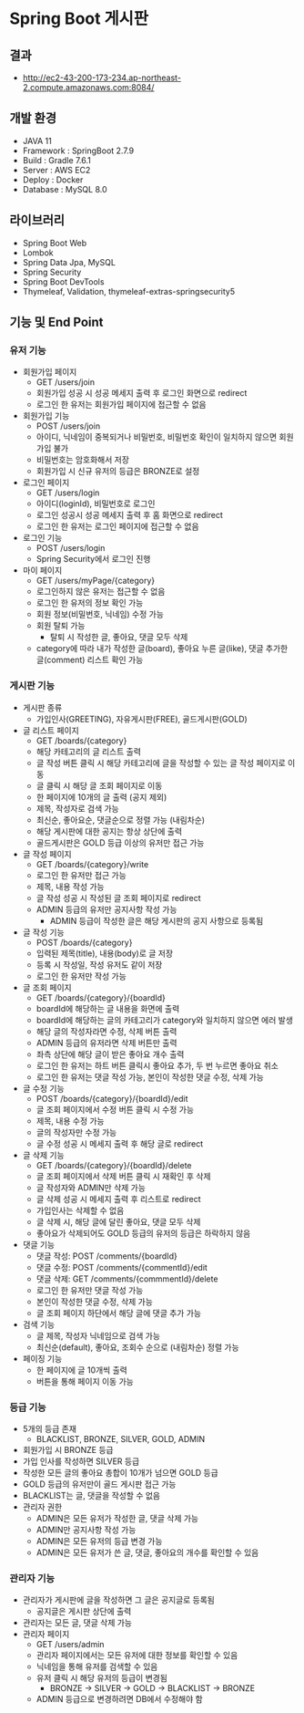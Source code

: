 # Spring Boot 게시판

## 결과

- http://ec2-43-200-173-234.ap-northeast-2.compute.amazonaws.com:8084/

## 개발 환경

- JAVA 11
- Framework : SpringBoot 2.7.9
- Build : Gradle 7.6.1
- Server : AWS EC2
- Deploy : Docker
- Database : MySQL 8.0

## 라이브러리

- Spring Boot Web
- Lombok
- Spring Data Jpa, MySQL
- Spring Security
- Spring Boot DevTools
- Thymeleaf, Validation, thymeleaf-extras-springsecurity5

## 기능 및 End Point

### 유저 기능

- 회원가입 페이지
  - GET /users/join
  - 회원가입 성공 시 성공 메세지 출력 후 로그인 화면으로 redirect
  - 로그인 한 유저는 회원가입 페이지에 접근할 수 없음
- 회원가입 기능
  - POST /users/join
  - 아이디, 닉네임이 중복되거나 비밀번호, 비밀번호 확인이 일치하지 않으면 회원가입 불가
  - 비밀번호는 암호화해서 저장
  - 회원가입 시 신규 유저의 등급은 BRONZE로 설정
- 로그인 페이지
  - GET /users/login
  - 아이디(loginId), 비밀번호로 로그인
  - 로그인 성공시 성공 메세지 출력 후 홈 화면으로 redirect
  - 로그인 한 유저는 로그인 페이지에 접근할 수 없음
- 로그인 기능
  - POST /users/login
  - Spring Security에서 로그인 진행
- 마이 페이지
  - GET /users/myPage/{category}
  - 로그인하지 않은 유저는 접근할 수 없음
  - 로그인 한 유저의 정보 확인 가능
  - 회원 정보(비밀번호, 닉네임) 수정 가능
  - 회원 탈퇴 가능
    - 탈퇴 시 작성한 글, 좋아요, 댓글 모두 삭제
  - category에 따라 내가 작성한 글(board), 좋아요 누른 글(like), 댓글 추가한 글(comment) 리스트 확인 가능

### 게시판 기능

- 게시판 종류
  - 가입인사(GREETING), 자유게시판(FREE), 골드게시판(GOLD)
- 글 리스트 페이지
  - GET /boards/{category}
  - 해당 카테고리의 글 리스트 출력
  - 글 작성 버튼 클릭 시 해당 카테고리에 글을 작성할 수 있는 글 작성 페이지로 이동
  - 글 클릭 시 해당 글 조회 페이지로 이동
  - 한 페이지에 10개의 글 출력 (공지 제외)
  - 제목, 작성자로 검색 가능
  - 최신순, 좋아요순, 댓글순으로 정렬 가능 (내림차순)
  - 해당 게시판에 대한 공지는 항상 상단에 출력
  - 골드게시판은 GOLD 등급 이상의 유저만 접근 가능
- 글 작성 페이지
  - GET /boards/{category}/write
  - 로그인 한 유저만 접근 가능
  - 제목, 내용 작성 가능
  - 글 작성 성공 시 작성된 글 조회 페이지로 redirect
  - ADMIN 등급의 유저만 공지사항 작성 가능
    - ADMIN 등급이 작성한 글은 해당 게시판의 공지 사항으로 등록됨
- 글 작성 기능
  - POST /boards/{category}
  - 입력된 제목(title), 내용(body)로 글 저장
  - 등록 시 작성일, 작성 유저도 같이 저장
  - 로그인 한 유저만 작성 가능
- 글 조회 페이지
  - GET /boards/{category}/{boardId}
  - boardId에 해당하는 글 내용을 화면에 출력
  - boardId에 해당하는 글의 카테고리가 category와 일치하지 않으면 에러 발생
  - 해당 글의 작성자라면 수정, 삭제 버튼 출력
  - ADMIN 등급의 유저라면 삭제 버튼만 출력
  - 좌측 상단에 해당 글이 받은 좋아요 개수 출력
  - 로그인 한 유저는 하트 버튼 클릭시 좋아요 추가, 두 번 누르면 좋아요 취소
  - 로그인 한 유저는 댓글 작성 가능, 본인이 작성한 댓글 수정, 삭제 가능
- 글 수정 기능
  - POST /boards/{category}/{boardId}/edit
  - 글 조회 페이지에서 수정 버튼 클릭 시 수정 가능
  - 제목, 내용 수정 가능
  - 글의 작성자만 수정 가능
  - 글 수정 성공 시 메세지 출력 후 해당 글로 redirect
- 글 삭제 기능
  - GET /boards/{category}/{boardId}/delete
  - 글 조회 페이지에서 삭제 버튼 클릭 시 재확인 후 삭제
  - 글 작성자와 ADMIN만 삭제 가능
  - 글 삭제 성공 시 메세지 출력 후 리스트로 redirect
  - 가입인사는 삭제할 수 없음
  - 글 삭제 시, 해당 글에 달린 좋아요, 댓글 모두 삭제
  - 좋아요가 삭제되어도 GOLD 등급의 유저의 등급은 하락하지 않음
- 댓글 기능
  - 댓글 작성: POST /comments/{boardId}
  - 댓글 수정: POST /comments/{commentId}/edit
  - 댓글 삭제: GET /comments/{commmentId}/delete
  - 로그인 한 유저만 댓글 작성 가능
  - 본인이 작성한 댓글 수정, 삭제 가능
  - 글 조회 페이지 하단에서 해당 글에 댓글 추가 가능
- 검색 기능
  - 글 제목, 작성자 닉네임으로 검색 가능
  - 최신순(default), 좋아요, 조회수 순으로 (내림차순) 정렬 가능
- 페이징 기능
  - 한 페이지에 글 10개씩 출력
  - 버튼을 통해 페이지 이동 가능

### 등급 기능

- 5개의 등급 존재
  - BLACKLIST, BRONZE, SILVER, GOLD, ADMIN
- 회원가입 시 BRONZE 등급
- 가입 인사를 작성하면 SILVER 등급
- 작성한 모든 글의 좋아요 총합이 10개가 넘으면 GOLD 등급
- GOLD 등급의 유저만이 골드 게시판 접근 가능
- BLACKLIST는 글, 댓글을 작성할 수 없음
- 관리자 권한
  - ADMIN은 모든 유저가 작성한 글, 댓글 삭제 가능
  - ADMIN만 공지사항 작성 가능
  - ADMIN은 모든 유저의 등급 변경 가능
  - ADMIN은 모든 유저가 쓴 글, 댓글, 좋아요의 개수를 확인할 수 있음

### 관리자 기능

- 관리자가 게시판에 글을 작성하면 그 글은 공지글로 등록됨
  - 공지글은 게시판 상단에 출력
- 관리자는 모든 글, 댓글 삭제 가능
- 관리자 페이지
  - GET /users/admin
  - 관리자 페이지에서는 모든 유저에 대한 정보를 확인할 수 있음
  - 닉네임을 통해 유저를 검색할 수 있음
  - 유저 클릭 시 해당 유저의 등급이 변경됨
    - BRONZE -> SILVER -> GOLD -> BLACKLIST -> BRONZE
  - ADMIN 등급으로 변경하려면 DB에서 수정해야 함


